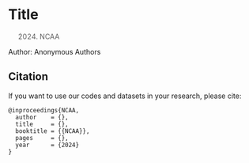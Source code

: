 # Title

> 2024. NCAA

Author: Anonymous Authors


## Citation

If you want to use our codes and datasets in your research, please cite:

```
@inproceedings{NCAA,
  author    = {},
  title     = {},
  booktitle = {{NCAA}},
  pages     = {},
  year      = {2024}
}
```

